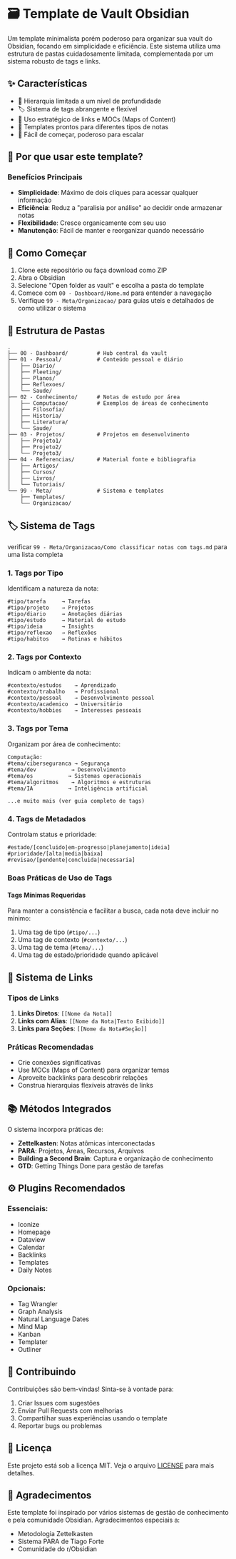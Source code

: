 # 🗃️ Template de Vault Obsidian

Um template minimalista porém poderoso para organizar sua vault do Obsidian, focando em simplicidade e eficiência. Este sistema utiliza uma estrutura de pastas cuidadosamente limitada, complementada por um sistema robusto de tags e links.

## ✨ Características

- 📁 Hierarquia limitada a um nível de profundidade
- 🏷️ Sistema de tags abrangente e flexível
- 🔗 Uso estratégico de links e MOCs (Maps of Content)
- 📝 Templates prontos para diferentes tipos de notas
- 🚀 Fácil de começar, poderoso para escalar

## 🎯 Por que usar este template?

### Benefícios Principais
- **Simplicidade**: Máximo de dois cliques para acessar qualquer informação
- **Eficiência**: Reduz a "paralisia por análise" ao decidir onde armazenar notas
- **Flexibilidade**: Cresce organicamente com seu uso
- **Manutenção**: Fácil de manter e reorganizar quando necessário

## 🚀 Como Começar

1. Clone este repositório ou faça download como ZIP
2. Abra o Obsidian
3. Selecione "Open folder as vault" e escolha a pasta do template
4. Comece com `00 - Dashboard/Home.md` para entender a navegação
5. Verifique `99 - Meta/Organizacao/` para guias uteis e detalhados de como utilizar o sistema

## 📁 Estrutura de Pastas

```
.
├── 00 - Dashboard/         # Hub central da vault
├── 01 - Pessoal/           # Conteúdo pessoal e diário
│   ├── Diario/
│   ├── Fleeting/
│   ├── Planos/
│   ├── Reflexoes/
│   └── Saude/
├── 02 - Conhecimento/      # Notas de estudo por área
│   ├── Computacao/         # Exemplos de áreas de conhecimento
│   ├── Filosofia/
│   ├── Historia/
│   ├── Literatura/
│   └── Saude/
├── 03 - Projetos/          # Projetos em desenvolvimento
│   ├── Projeto1/
│   ├── Projeto2/
│   └── Projeto3/
├── 04 - Referencias/       # Material fonte e bibliografia
│   ├── Artigos/
│   ├── Cursos/
│   ├── Livros/
│   └── Tutoriais/
└── 99 - Meta/              # Sistema e templates
    ├── Templates/
    └── Organizacao/
```

## 🏷️ Sistema de Tags
verificar `99 - Meta/Organizacao/Como classificar notas com tags.md` para uma lista completa

### 1. Tags por Tipo
Identificam a natureza da nota:
```
#tipo/tarefa     → Tarefas
#tipo/projeto    → Projetos
#tipo/diario     → Anotações diárias
#tipo/estudo     → Material de estudo
#tipo/ideia      → Insights
#tipo/reflexao   → Reflexões
#tipo/habitos    → Rotinas e hábitos
```

### 2. Tags por Contexto
Indicam o ambiente da nota:
```
#contexto/estudos    → Aprendizado
#contexto/trabalho   → Profissional
#contexto/pessoal    → Desenvolvimento pessoal
#contexto/academico  → Universitário
#contexto/hobbies    → Interesses pessoais
```

### 3. Tags por Tema
Organizam por área de conhecimento:
```
Computação:
#tema/ciberseguranca → Segurança
#tema/dev           → Desenvolvimento
#tema/os           → Sistemas operacionais
#tema/algoritmos    → Algoritmos e estruturas
#tema/IA           → Inteligência artificial

...e muito mais (ver guia completo de tags)
```

### 4. Tags de Metadados
Controlam status e prioridade:
```
#estado/[concluido|em-progresso|planejamento|ideia]
#prioridade/[alta|media|baixa]
#revisao/[pendente|concluida|necessaria]
```

### Boas Práticas de Uso de Tags

#### Tags Mínimas Requeridas
Para manter a consistência e facilitar a busca, cada nota deve incluir no mínimo:
1. Uma tag de tipo (`#tipo/...`)
2. Uma tag de contexto (`#contexto/...`)
3. Uma tag de tema (`#tema/...`)
4. Uma tag de estado/prioridade quando aplicável

## 🔗 Sistema de Links

### Tipos de Links
1. **Links Diretos**: `[[Nome da Nota]]`
2. **Links com Alias**: `[[Nome da Nota|Texto Exibido]]`
3. **Links para Seções**: `[[Nome da Nota#Seção]]`

### Práticas Recomendadas
- Crie conexões significativas
- Use MOCs (Maps of Content) para organizar temas
- Aproveite backlinks para descobrir relações
- Construa hierarquias flexíveis através de links

## 📚 Métodos Integrados

O sistema incorpora práticas de:
- **Zettelkasten**: Notas atômicas interconectadas
- **PARA**: Projetos, Áreas, Recursos, Arquivos
- **Building a Second Brain**: Captura e organização de conhecimento
- **GTD**: Getting Things Done para gestão de tarefas

## ⚙️ Plugins Recomendados

### Essenciais:
- Iconize
- Homepage
- Dataview
- Calendar
- Backlinks
- Templates
- Daily Notes

### Opcionais:
- Tag Wrangler
- Graph Analysis
- Natural Language Dates
- Mind Map
- Kanban
- Templater
- Outliner

## 🤝 Contribuindo

Contribuições são bem-vindas! Sinta-se à vontade para:
1. Criar Issues com sugestões
2. Enviar Pull Requests com melhorias
3. Compartilhar suas experiências usando o template
4. Reportar bugs ou problemas

## 📝 Licença

Este projeto está sob a licença MIT. Veja o arquivo [LICENSE](LICENSE) para mais detalhes.

## 🙏 Agradecimentos

Este template foi inspirado por vários sistemas de gestão de conhecimento e pela comunidade Obsidian. Agradecimentos especiais a:
- Metodologia Zettelkasten
- Sistema PARA de Tiago Forte
- Comunidade do r/Obsidian